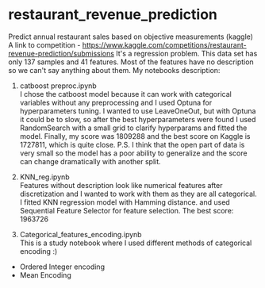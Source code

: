 # restaurant_revenue_prediction
Predict annual restaurant sales based on objective measurements (kaggle)  <br />
A link to competition - https://www.kaggle.com/competitions/restaurant-revenue-prediction/submissions
It's a regression problem. This data set has only 137 samples and 41 features. Most of the features have no description so we can't say anything about them. 
My notebooks description: 

1. catboost preproc.ipynb <br />
I chose the catboost model because it can work with categorical variables without any preprocessing and I used Optuna for hyperparameters tuning. I wanted to use LeaveOneOut, but with Optuna it could be to slow, so after the best hyperparameters were found I used RandomSearch with a small grid to clarify hyperparams and fitted the model. Finally, my score was 1809288 and the best score on Kaggle is 1727811, which is quite close. 
P.S. I think that the open part of data is very small so the model has a poor ability to generalize and the score can change dramatically with another split. 

2. KNN_reg.ipynb <br />
Features without description look like numerical features after discretization and I wanted to work with them as they are all categorical. I fitted KNN regression model with Hamming distance. and used Sequential Feature Selector for feature selection. The best score: 1963726

3. Categorical_features_encoding.ipynb <br />
This is a study notebook where I used different methods of categorical encoding :) 
- Ordered Integer encoding
- Mean Encoding
